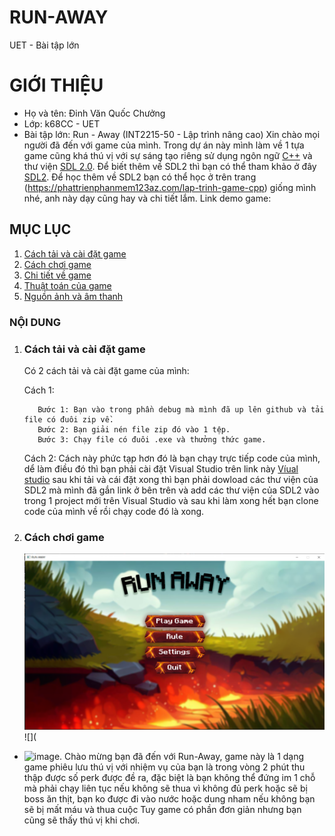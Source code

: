 # RUN-AWAY
UET - Bài tập lớn 
# GIỚI THIỆU
- Họ và tên: Đinh Văn Quốc Chưởng
- Lớp: k68CC - UET
- Bài tập lớn: Run - Away (INT2215-50 - Lập trình nâng cao)
Xin chào mọi người đã đến với game của mình. Trong dự án này mình làm về 1 tựa game cũng khá thú vị với sự sáng tạo riêng sử dụng ngôn ngữ [C++](https://en.wikipedia.org/wiki/C++) và thư viện [SDL 2.0](https://www.libsdl.org/download-2.0.php).
  Để biết thêm về SDL2 thì bạn có thể tham khảo ở đây [SDL2](https://lazyfoo.net/tutorials/SDL/).
  Để học thêm về SDL2 bạn có thể học ở trên trang (https://phattrienphanmem123az.com/lap-trinh-game-cpp) giống mình nhé, anh này dạy cũng hay và chi tiết lắm.
  Link demo game:

## MỤC LỤC
1. [Cách tải và cài đặt game](#cách-tải-và-chơi-game)
2. [Cách chơi game](#cách-chơi-game)
3. [Chi tiết về game](#chi-tiết-về-game)
4. [Thuật toán của game](#thuật-toán-về-game) 
5. [Nguồn ảnh và âm thanh](#nguồn-ảnh-và-âm-thanh)

### NỘI DUNG
1. ### Cách tải và cài đặt game
   Có 2 cách tải và cài đặt game của mình:
   
   Cách 1:
   
          Bước 1: Bạn vào trong phần debug mà mình đã up lên github và tải file có đuôi zip về.
          Bước 2: Bạn giải nén file zip đó vào 1 tệp.
          Bước 3: Chạy file có đuôi .exe và thưởng thức game.

   Cách 2: Cách này phức tạp hơn đó là bạn chạy trực tiếp code của mình, dể làm điều đó thì bạn phải cài đặt Visual Studio trên link này [Víual studio](https://visualstudio.microsoft.com/fr/) sau khi tải và cái đặt xong thì bạn phải dowload các thư viện của SDL2 mà mình đã gắn link ở bên trên và add các thư viện của SDL2 vào trong 1 project mới trên Visual Studio và sau khi làm xong hết bạn clone code của mình về rồi chạy code đó là xong.

2. ### Cách chơi game
   ![](resources/review.PNG)
   ![](
   
- ![image](review.png).
Chào mừng bạn đã đến với Run-Away, game này là 1 dạng game phiêu lưu thú vị với nhiệm vụ của bạn là trong vòng 2 phút
thu thập được số perk được đề ra, đặc biệt là bạn không thể đứng im 1 chỗ mà phải chạy liên tục nếu không sẽ thua vì 
không đủ perk hoặc sẽ bị boss ăn thịt, bạn ko được đi vào nước hoặc dung nham nếu không bạn sẽ bị mất máu và thua cuộc
Tuy game có phần đơn giản nhưng bạn cũng sẽ thấy thú vị khi chơi.

